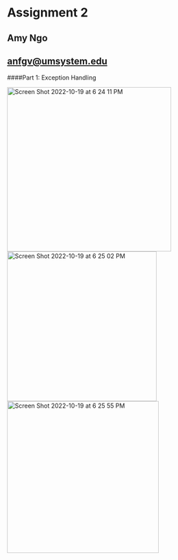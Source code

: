 # Assignment 2
## Amy Ngo
## anfgv@umsystem.edu

####Part 1: Exception Handling

<img width="383" alt="Screen Shot 2022-10-19 at 6 24 11 PM" src="https://user-images.githubusercontent.com/90883456/196823024-3d19ccb5-dad7-497b-aea8-6232b61cab80.png">
<img width="349" alt="Screen Shot 2022-10-19 at 6 25 02 PM" src="https://user-images.githubusercontent.com/90883456/196823040-ea921005-6200-4d49-a3ea-d3a8752e57b5.png">
<img width="354" alt="Screen Shot 2022-10-19 at 6 25 55 PM" src="https://user-images.githubusercontent.com/90883456/196823047-a0470241-7a53-42b4-a7b1-32025f606541.png">

